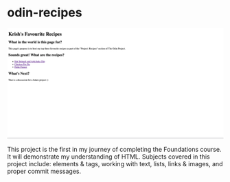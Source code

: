 # odin-recipes
![My first website!](https://github.com/krishaanthyagarajan/odin-recipes/blob/main/images/mainpage.png)
                          
This project is the first in my journey of completing the Foundations course. It will demonstrate my understanding of HTML.
Subjects covered in this project include: elements & tags, working with text, lists, links & images, and proper commit messages.

